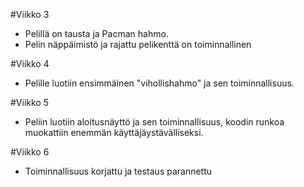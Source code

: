 #Viikko 3
- Pelillä on tausta ja Pacman hahmo.
- Pelin näppäimistö ja rajattu pelikenttä on toiminnallinen

#Viikko 4
- Pelille luotiin ensimmäinen "vihollishahmo" ja sen toiminnallisuus.

#Viikko 5
- Peliin luotiin aloitusnäyttö ja sen toiminnallisuus, koodin runkoa muokattiin enemmän käyttäjäystävälliseksi.

#Viikko 6
- Toiminnallisuus korjattu ja testaus parannettu
